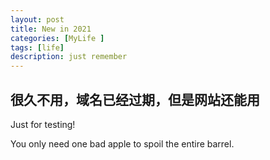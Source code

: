 ```yaml
---
layout: post
title: New in 2021
categories: [MyLife ]
tags: [life]
description: just remember
---
```

## 很久不用，域名已经过期，但是网站还能用
Just for testing!

You only need one bad apple to spoil the entire barrel.

